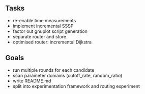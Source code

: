 ## Tasks

- re-enable time measurements
- implement incremental SSSP
- factor out gnuplot script generation
- separate router and store
- optimised router: incremental Dijkstra


## Goals

- run multiple rounds for each candidate
- scan parameter domains (cutoff_rate, random_ratio)
- write README.md
- split into experimentation framework and routing experiment

